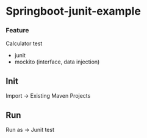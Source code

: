 # Springboot-junit-example

### Feature
Calculator test
- junit
- mockito (interface, data injection)

## Init
Import -> Existing Maven Projects
<br/>

## Run
Run as -> Junit test
<br/>
